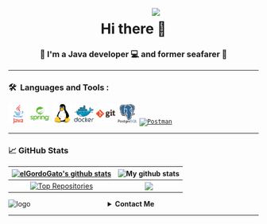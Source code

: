<p><img align='right' width="215" src="https://media.giphy.com/media/v1.Y2lkPTc5MGI3NjExaDRoOHhrb3JwM3ZkaWh5YW1xb3IzcjFmNm9jbDVzYXN2dWg5OGE0OSZlcD12MV9pbnRlcm5hbF9naWZfYnlfaWQmY3Q9Zw/VbnUQpnihPSIgIXuZv/giphy-downsized.gif"/></p>


<h1 align="center">Hi there 👋</h1>


<h3 align="center">
🌱 I'm a Java developer 💻 and former seafarer 🚢
</h3>


  ---

### 🛠 &nbsp;Languages and Tools :
<p>
  <a href="https://www.java.com" target="_blank" rel="noreferrer">
    <code><img title="Java" alt="Java" height="40" src="https://raw.githubusercontent.com/devicons/devicon/master/icons/java/java-original-wordmark.svg"/></code></a>
  <a href="https://spring.io/" target="_blank" rel="noreferrer">
    <code><img title="Spring" alt="Spring" height="40" src="https://raw.githubusercontent.com/devicons/devicon/master/icons/spring/spring-original-wordmark.svg"/></code></a>
  <a href="https://www.linux.org/" target="_blank" rel="noreferrer">
    <code><img title="Linux" alt="Linux" height="40" src="https://raw.githubusercontent.com/devicons/devicon/master/icons/linux/linux-original.svg"/></code></a>
  <a href="https://www.docker.com/" target="_blank" rel="noreferrer">
    <code><img title="Docker" alt="Docker" height="40" src="https://raw.githubusercontent.com/devicons/devicon/master/icons/docker/docker-original-wordmark.svg"/></code></a>
  <a href="https://git-scm.com/" target="_blank" rel="noreferrer">
    <code><img title="Git" alt="Git" height="40" src="https://raw.githubusercontent.com/devicons/devicon/master/icons/git/git-original-wordmark.svg"/></code></a>
  <a href="https://www.postgresql.org" target="_blank" rel="noreferrer">
    <code><img title="PostgreSql" alt="PostgreSql" height="40" src="https://raw.githubusercontent.com/devicons/devicon/master/icons/postgresql/postgresql-original-wordmark.svg"/></code></a>
  <a href="https://postman.com" target="_blank" rel="noreferrer">
    <code><img title="Postman"  alt="Postman" height="40" src="https://www.vectorlogo.zone/logos/getpostman/getpostman-icon.svg"/></code></a>
</p>

---

### 📈 GitHub Stats
| <a href="https://github.com/anuraghazra/github-readme-stats"><img align="center" src="https://github-readme-stats.vercel.app/api?username=elgordogato&show=reviews,prs_merged,prs_merged_percentage&show_icons=true&include_all_commits=true&theme=transparent&&hide=stars&hide_border=true&rank_icon=percentile" alt="elGordoGato's github stats" /></a> |                   <img align="center" src="https://github-readme-streak-stats.herokuapp.com?user=elGordoGato&theme=transparent&hide_border=true&date_format=M%20j%5B%2C%20Y%5D" alt="My github stats" />                   |
|:-----------------------------------------------------------------------------------------------------------------------------------------------------------------------------------------------------------------------------------------------------------------------------------------------------------------------------------------------------:|:----------------------------------------------------------------------------------------------------------------------------------------------------------------------------------------------------------------------:| 
|                                                      <a href="https://github.com/elgordogato/explore-with-me"> <img align="center" src="https://github-readme-stats.vercel.app/api/pin/?username=elgordogato&repo=explore-with-me&theme=transparent&hide_border=true"  alt="Top Repositories"/></a>                                                       | <a href="https://github.com/elgordogato/github-readme-stats"><img align="center" src="https://github-readme-stats.vercel.app/api/top-langs/?username=elgordogato&layout=compact&theme=transparent&hide_border=true" /></a> |






<p><img align='left' src="https://media.giphy.com/media/v1.Y2lkPTc5MGI3NjExcGw5ZDVqdmpyOXY2aGN0bjBxeHBkN3hucGR6MDE2M2k1enFwamZsaSZlcD12MV9pbnRlcm5hbF9naWZfYnlfaWQmY3Q9cw/UQsHPXWUijXGwdEGeZ/giphy.gif" width="200" alt="logo"/></p>

<details>
 <summary><strong>Contact Me</strong></summary>&nbsp;
<a href="https://www.linkedin.com/in/леонид-каменев-14ab53296/"><img align='center' height="100" src="https://raw.githubusercontent.com/devicons/devicon/master/icons/linkedin/linkedin-original-wordmark.svg"></a>
</details>

---

<div align="right">
<img src="https://komarev.com/ghpvc/?username=elGordoGato&style=flat-square&color=green" alt="" />
</div>


<!--
**elGordoGato/elGordoGato** is a ✨ _special_ ✨ repository because its `README.md` (this file) appears on your GitHub profile.

Here are some ideas to get you started:
<img src="https://media.giphy.com/media/v1.Y2lkPTc5MGI3NjExODhneGw4czM3a25qbGh2Nm1zNG9hbmo5Znc3ajQ2cXBkcTczMTJsaiZlcD12MV9pbnRlcm5hbF9naWZfYnlfaWQmY3Q9cw/hvRJCLFzcasrR4ia7z/giphy.gif" width="20">

- 🔭 I’m currently working on ...
- 🌱 I’m currently learning ...
- 👯 I’m looking to collaborate on ...
- 🤔 I’m looking for help with ...
- 💬 Ask me about ...
- 📫 How to reach me: ...
- 😄 Pronouns: ...
- ⚡ Fun fact: ...
-->
